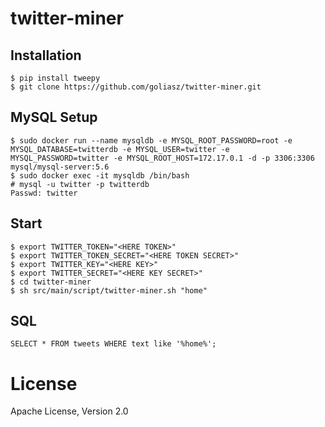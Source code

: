 # twitter-miner

## Installation
```
$ pip install tweepy
$ git clone https://github.com/goliasz/twitter-miner.git
```

## MySQL Setup
```
$ sudo docker run --name mysqldb -e MYSQL_ROOT_PASSWORD=root -e MYSQL_DATABASE=twitterdb -e MYSQL_USER=twitter -e MYSQL_PASSWORD=twitter -e MYSQL_ROOT_HOST=172.17.0.1 -d -p 3306:3306 mysql/mysql-server:5.6
$ sudo docker exec -it mysqldb /bin/bash
# mysql -u twitter -p twitterdb
Passwd: twitter
```

## Start
```
$ export TWITTER_TOKEN="<HERE TOKEN>" 
$ export TWITTER_TOKEN_SECRET="<HERE TOKEN SECRET>" 
$ export TWITTER_KEY="<HERE KEY>" 
$ export TWITTER_SECRET="<HERE KEY SECRET>"
$ cd twitter-miner
$ sh src/main/script/twitter-miner.sh "home"
```

## SQL
```
SELECT * FROM tweets WHERE text like '%home%';
```

# License
Apache License, Version 2.0
